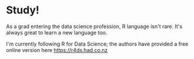 # Study!

As a grad entering the data science profession, R language isn't rare. It's always great to learn a new language too. 

I'm currently following R for Data Science; the authors have provided a free online version here https://r4ds.had.co.nz
